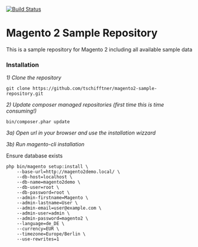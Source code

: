 
[![Build Status](https://travis-ci.org/tschifftner/magento2-sample-repository.svg?branch=master)](https://travis-ci.org/tschifftner/magento2-sample-repository)


# Magento 2 Sample Repository

This is a sample repository for Magento 2 including all available sample data

### Installation

_1) Clone the repository_
```
git clone https://github.com/tschifftner/magento2-sample-repository.git
```

_2) Update composer managed repositories (first time this is time consuming!)_
```
bin/composer.phar update
```

_3a) Open url in your browser and use the installation wizzard_

_3b) Run magento-cli installation_

Ensure database exists

```
php bin/magento setup:install \
    --base-url=http://magento2demo.local/ \
    --db-host=localhost \
    --db-name=magento2demo \
    --db-user=root \
    --db-password=root \
    --admin-firstname=Magento \
    --admin-lastname=User \
    --admin-email=user@example.com \
    --admin-user=admin \
    --admin-password=magento2 \
    --language=de_DE \
    --currency=EUR \
    --timezone=Europe/Berlin \
    --use-rewrites=1
```    
